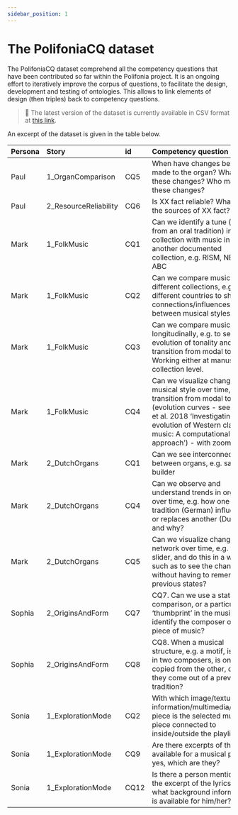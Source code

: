 ```yaml
---
sidebar_position: 1
---
```


# The PolifoniaCQ dataset

The PolifoniaCQ dataset comprehend all the competency questions that have been contributed so far within the Polifonia project. It is an ongoing effort to iteratively improve the corpus of questions, to facilitate the design, development and testing of ontologies. This allows to link elements of design (then triples) back to competency questions.

> :floppy_disk: The latest version of the dataset is currently available in CSV format at [this link](https://github.com/polifonia-project/idea/blob/main/data/cq_sanity_checks.csv). 

An excerpt of the dataset is given in the table below.


| Persona   | Story                                   | id   | Competency question                                                                                                                                                                                                                                                                                                                                                                                                                                          | Issues                            |
|:----------|:----------------------------------------|:-----|:--------------------------------------------------------------------------------------------------------------------------------------------------------------------------------------------------------------------------------------------------------------------------------------------------------------------------------------------------------------------------------------------------------------------------------------------|:----------------------------------|
| Paul      | 1_OrganComparison                       | CQ5  | When have changes been made to the organ? What were these changes? Who made these changes?                                                                                                                                                                                                                                                                                                                                                  | ['to-split']                      |
| Paul      | 2_ResourceReliability                   | CQ6  | Is XX fact reliable? What are the sources of XX fact?                                                                                                                                                                                                                                                                                                                                                                                       | ['to-split']                      |
| Mark      | 1_FolkMusic                             | CQ1  | Can we identify a tune (e.g. from an oral tradition) in our collection with music in another documented collection, e.g. RISM, NEUMA, ABC                                                                                                                                                                                                                                                                                                   | ['incomplete', 'hard']            |
| Mark      | 1_FolkMusic                             | CQ2  | Can we compare music from different collections, e.g. from different countries to show connections/influences between musical styles?                                                                                                                                                                                                                                                                                                       | ['hard']                          |
| Mark      | 1_FolkMusic                             | CQ3  | Can we compare music longitudinally, e.g. to see evolution of tonality and transition from modal to tonal?  Working either at manuscript of collection level.                                                                                                                                                                                                                                                                               | ['hard']                          |
| Mark      | 1_FolkMusic                             | CQ4  | Can we visualize changes in musical style over time, e.g. transition from modal to tonal (evolution curves - see Weiss et al. 2018 ‘Investigating style evolution of Western classical music: A computational approach’) - with zooming                                                                                                                                                                                                     | ['incomplete', 'hard']            |
| Mark      | 2_DutchOrgans                           | CQ1  | Can we see interconnections between organs, e.g. same builder                                                                                                                                                                                                                                                                                                                                                                               | ['incomplete']                    |
| Mark      | 2_DutchOrgans                           | CQ4  | Can we observe and understand trends in organs over time, e.g. how one tradition (German) influences or replaces another (Dutch) and why?                                                                                                                                                                                                                                                                                                   | ['hard']                          |
| Mark      | 2_DutchOrgans                           | CQ5  | Can we visualize change of a network over time, e.g. with a slider, and do this in a way such as to see the change without having to remember previous states?                                                                                                                                                                                                                                                                              | ['hard']                          |
| Sophia    | 2_OriginsAndForm                        | CQ7  | CQ7. Can we use a statistical comparison, or a particular ‘thumbprint’ in the music, to identify the composer of a piece of music?                                                                                                                                                                                                                                                                                                          | ['hard']                          |
| Sophia    | 2_OriginsAndForm                        | CQ8  | CQ8. When a musical structure, e.g. a motif, is found in two composers, is one copied from the other, or do they come out of a previous tradition?                                                                                                                                                                                                                                                                                          | ['hard']                          |
| Sonia     | 1_ExplorationMode                       | CQ2  | With which image/textual information/multimedia/musical piece is the selected musical piece connected to inside/outside the playlist?                                                                                                                                                                                                                                                                                                       | ['hard']                          |
| Sonia     | 1_ExplorationMode                       | CQ9  | Are there excerpts of the lyrics available for a musical piece? If yes, which are they?                                                                                                                                                                                                                                                                                                                                                     | ['to-split']                      |
| Sonia     | 1_ExplorationMode                       | CQ12 | Is there a person mentioned in the excerpt of the lyrics? If yes, what background information is available for him/her?                                                                                                                                                                                                                                                                                                                     | ['to-split']                      |
